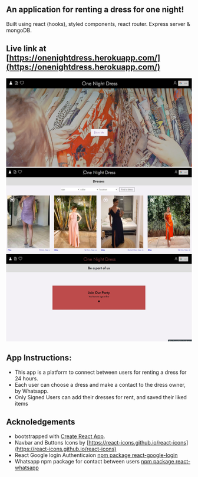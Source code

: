 ## An application for renting a dress for one night!

Built using react (hooks), styled components, react router. Express server & mongoDB.

## Live link at [https://onenightdress.herokuapp.com/](https://onenightdress.herokuapp.com/)

![Home page screenshot](https://github.com/talwind1/FinalProject/blob/main/src/Assets/images/homepage.jpg?raw=true)
![Dresses gallery page screenshot](https://github.com/talwind1/FinalProject/blob/main/src/Assets/images/dresses.jpg?raw=true)
![Some pages are for sigend users only](https://github.com/talwind1/FinalProject/blob/main/src/Assets/images/signin.js.jpg?raw=true)


## App Instructions:

- This app is a platform to connect between users for renting a dress for 24 hours.
- Each user can choose a dress and make a contact to the dress owner, by Whatsapp.
- Only Signed Users can add their dresses for rent, and saved their liked items

## Acknoledgements

- bootstrapped with [Create React App](https://github.com/facebook/create-react-app).
- Navbar and Buttons Icons by [https://react-icons.github.io/react-icons](https://react-icons.github.io/react-icons)
- React Google login Authenticaion [npm package react-google-login](https://www.npmjs.com/package/react-google-login)
- Whatsapp npm package for contact between users [npm package react-whatsapp](https://www.npmjs.com/package/react-whatsapp)
